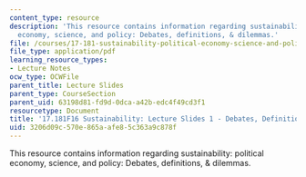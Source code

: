 ```yaml
---
content_type: resource
description: 'This resource contains information regarding sustainability: political
  economy, science, and policy: Debates, definitions, & dilemmas.'
file: /courses/17-181-sustainability-political-economy-science-and-policy-fall-2016/3206d09c570e865aafe85c363a9c878f_MIT17_181F16_Week1.pdf
file_type: application/pdf
learning_resource_types:
- Lecture Notes
ocw_type: OCWFile
parent_title: Lecture Slides
parent_type: CourseSection
parent_uid: 63198d81-fd9d-0dca-a42b-edc4f49cd3f1
resourcetype: Document
title: '17.181F16 Sustainability: Lecture Slides 1 - Debates, Definitions, & Dilemmas'
uid: 3206d09c-570e-865a-afe8-5c363a9c878f
---
```

This resource contains information regarding sustainability: political economy, science, and policy: Debates, definitions, & dilemmas.

